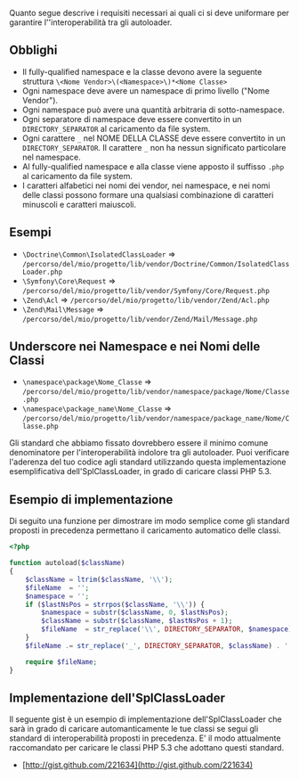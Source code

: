 Quanto segue descrive i requisiti necessari ai quali ci si deve uniformare
per garantire l''interoperabilità tra gli autoloader.

Obblighi
---------

* Il fully-qualified namespace e la classe devono avere la seguente
  struttura `\<Nome Vendor>\(<Namespace>\)*<Nome Classe>`
* Ogni namespace deve avere un namespace di primo livello ("Nome Vendor").
* Ogni namespace può avere una quantità arbitraria di sotto-namespace.
* Ogni separatore di namespace deve essere convertito in un `DIRECTORY_SEPARATOR` al
  caricamento da file system.
* Ogni carattere `_` nel NOME DELLA CLASSE deve essere convertito in un
  `DIRECTORY_SEPARATOR`. Il carattere `_` non ha nessun significato particolare nel
  namespace.
* Al fully-qualified namespace e alla classe viene apposto il suffisso `.php` al
  caricamento da file system.
* I caratteri alfabetici nei nomi dei vendor, nei namespace, e nei nomi delle classi possono
  formare una qualsiasi combinazione di caratteri minuscoli e caratteri maiuscoli.

Esempi
--------

* `\Doctrine\Common\IsolatedClassLoader` => `/percorso/del/mio/progetto/lib/vendor/Doctrine/Common/IsolatedClassLoader.php`
* `\Symfony\Core\Request` => `/percorso/del/mio/progetto/lib/vendor/Symfony/Core/Request.php`
* `\Zend\Acl` => `/percorso/del/mio/progetto/lib/vendor/Zend/Acl.php`
* `\Zend\Mail\Message` => `/percorso/del/mio/progetto/lib/vendor/Zend/Mail/Message.php`

Underscore nei Namespace e nei Nomi delle Classi
-------------------------------------------------

* `\namespace\package\Nome_Classe` => `/percorso/del/mio/progetto/lib/vendor/namespace/package/Nome/Classe.php`
* `\namespace\package_name\Nome_Classe` => `/percorso/del/mio/progetto/lib/vendor/namespace/package_name/Nome/Classe.php`

Gli standard che abbiamo fissato dovrebbero essere il minimo comune
denominatore per l'interoperabilità indolore tra gli autoloader. Puoi
verificare l'aderenza del tuo codice agli standard utilizzando questa
implementazione esemplificativa dell'SplClassLoader, in grado di caricare
classi PHP 5.3.

Esempio di implementazione
---------------------------

Di seguito una funzione per dimostrare im modo semplice come gli standard
proposti in precedenza permettano il caricamento automatico delle classi.

```php
<?php

function autoload($className)
{
    $className = ltrim($className, '\\');
    $fileName  = '';
    $namespace = '';
    if ($lastNsPos = strrpos($className, '\\')) {
        $namespace = substr($className, 0, $lastNsPos);
        $className = substr($className, $lastNsPos + 1);
        $fileName  = str_replace('\\', DIRECTORY_SEPARATOR, $namespace) . DIRECTORY_SEPARATOR;
    }
    $fileName .= str_replace('_', DIRECTORY_SEPARATOR, $className) . '.php';

    require $fileName;
}
```

Implementazione dell'SplClassLoader
----------------------------------

Il seguente gist è un esempio di implementazione dell'SplClassLoader
che sarà in grado di caricare automanticamente le tue classi se
segui gli standard di interoperabilità proposti in precedenza. E' il
modo attualmente raccomandato per caricare le classi PHP 5.3 che adottano
questi standard.

* [http://gist.github.com/221634](http://gist.github.com/221634)

